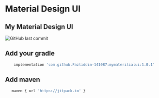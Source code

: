 # Material Design UI 

## My Material Design UI 
![GitHub last commit](https://img.shields.io/github/last-commit/Fazliddin-141087/GitArt)

## Add your gradle

```bash
    implementation 'com.github.Fazliddin-141087:mymaterilialui:1.0.1'
 ```
## Add maven

```bash
   maven { url 'https://jitpack.io' } 
```


